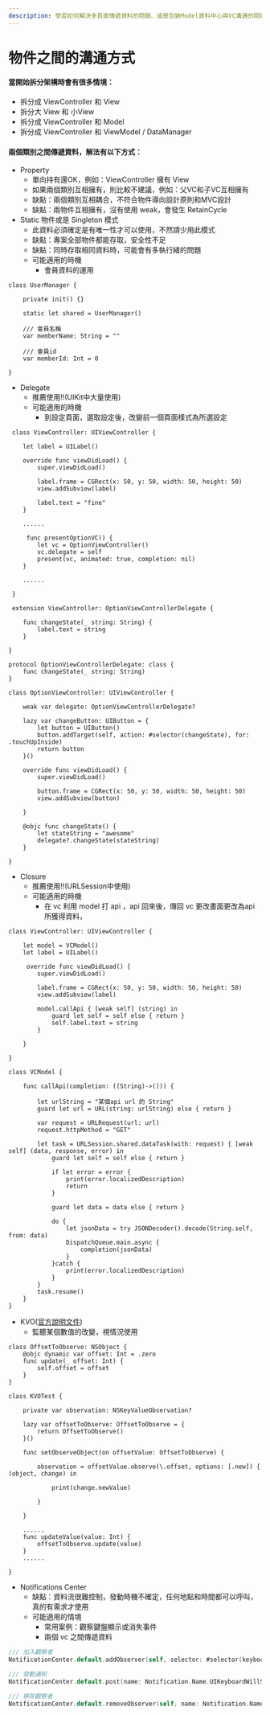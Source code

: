 ```yaml
---
description: 學習如何解決多頁面傳遞資料的問題、或是包裝Model資料中心與VC溝通的問題。
---
```


# 物件之間的溝通方式

#### 當開始拆分架構時會有很多情境：

* 拆分成 ViewController 和 View
* 拆分大 View 和 小View
* 拆分成 ViewController 和 Model
* 拆分成 ViewController 和 ViewModel / DataManager

#### 兩個類別之間傳遞資料，解法有以下方式：

* Property
  * 單向持有還OK，例如：ViewController 擁有 View
  * 如果兩個類別互相擁有，則比較不建議，例如：父VC和子VC互相擁有
  * 缺點：兩個類別互相耦合，不符合物件導向設計原則和MVC設計
  * 缺點：兩物件互相擁有，沒有使用 weak，會發生 RetainCycle
* Static 物件或是 Singleton 模式
  * 此資料必須確定是有唯一性才可以使用，不然請少用此模式
  * 缺點：專案全部物件都能存取，安全性不足
  * 缺點：同時存取相同資料時，可能會有多執行緒的問題
  * 可能適用的時機
    * 會員資料的運用

```text
class UserManager {

    private init() {}

    static let shared = UserManager()

    /// 會員名稱
    var memberName: String = ""

    /// 會員id
    var memberId: Int = 0

}
```

* Delegate
  * 推薦使用!!\(UIKit中大量使用\)
  * 可能適用的時機
    * 到設定頁面，選取設定後，改變前一個頁面樣式為所選設定 

```text
 class ViewController: UIViewController {

    let label = UILabel()

    override func viewDidLoad() {
        super.viewDidLoad()

        label.frame = CGRect(x: 50, y: 50, width: 50, height: 50)
        view.addSubview(label)

        label.text = "fine"
    }

    ......

     func presentOptionVC() {
        let vc = OptionViewController()
        vc.delegate = self
        present(vc, animated: true, completion: nil)
    }

    ......

 }

 extension ViewController: OptionViewControllerDelegate {

    func changeState(_ string: String) {
        label.text = string
    }

}
```

```text
protocol OptionViewControllerDelegate: class {
    func changeState(_ string: String)
}

class OptionViewController: UIViewController {

    weak var delegate: OptionViewControllerDelegate?

    lazy var changeButton: UIButton = {
        let button = UIButton()
        button.addTarget(self, action: #selector(changeState), for: .touchUpInside)
        return button
    }()

    override func viewDidLoad() {
        super.viewDidLoad()

        button.frame = CGRect(x: 50, y: 50, width: 50, height: 50)
        view.addSubview(button)

    }

    @objc func changeState() {
        let stateString = "awesome"
        delegate?.changeState(stateString)
    }

}
```

* Closure
  * 推薦使用!!\(URLSession中使用\)
  * 可能適用的時機
    * 在 vc 利用 model 打 api ，api 回來後，傳回 vc 更改畫面更改為api所獲得資料， 

```text
class ViewController: UIViewController {

    let model = VCModel()
    let label = UILabel()

     override func viewDidLoad() {
        super.viewDidLoad()

        label.frame = CGRect(x: 50, y: 50, width: 50, height: 50)
        view.addSubview(label)

        model.callApi { [weak self] (string) in
            guard let self = self else { return }
            self.label.text = string
        }

    }

}
```

```text
class VCModel {

    func callApi(completion: ((String)->())) {

        let urlString = "某個api url 的 String"
        guard let url = URL(string: urlString) else { return }

        var request = URLRequest(url: url)
        request.httpMethod = "GET"

        let task = URLSession.shared.dataTask(with: request) { [weak self] (data, response, error) in
            guard let self = self else { return }

            if let error = error {
                print(error.localizedDescription)
                return
            }

            guard let data = data else { return }

            do {
                let jsonData = try JSONDecoder().decode(String.self, from: data)
                DispatchQueue.main.async {
                    completion(jsonData)
                }
            }catch {
                print(error.localizedDescription)
            }
        }
        task.resume()
    }
}
```

* KVO\([官方說明文件](https://developer.apple.com/documentation/swift/cocoa_design_patterns/using_key-value_observing_in_swift)\)
  * 監聽某個數值的改變，視情況使用

```text
class OffsetToObserve: NSObject {
    @objc dynamic var offset: Int = .zero
    func update(_ offset: Int) {
        self.offset = offset
    }
}
```

```text
class KVOTest {

    private var observation: NSKeyValueObservation?

    lazy var offsetToObserve: OffsetToObserve = {
        return OffsetToObserve()
    }()

    func setObserveObject(on offsetValue: OffsetToObserve) {

        observation = offsetValue.observe(\.offset, options: [.new]) { (object, change) in

            print(change.newValue)

        }

    }

    ......
    func updateValue(value: Int) {
        offsetToObserve.update(value)
    }
    ......   

}
```

* Notifications Center
  * 缺點：資料流很難控制，發動時機不確定，任何地點和時間都可以呼叫，真的有需求才使用
  * 可能適用的情境
    * 常用案例：觀察鍵盤顯示或消失事件
    * 兩個 vc 之間傳遞資料

```swift
/// 加入觀察者
NotificationCenter.default.addObserver(self, selector: #selector(keyboardWillBeShown(note:)), name: Notification.Name.UIKeyboardWillShow, object: nil)

/// 發動通知
NotificationCenter.default.post(name: Notification.Name.UIKeyboardWillShow, object: nil, userInfo: userInfo)

/// 移除觀察者
NotificationCenter.default.removeObserver(self, name: Notification.Name.UIKeyboardWillShow, object: nil)
```

